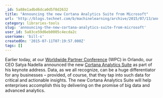 ```yaml
---
_id: 5a88e1adbd6dca0d5f0d2632
title: "Announcing the new Cortana Analytics Suite from Microsoft"
url: 'http://blogs.technet.com/b/machinelearning/archive/2015/07/13/announcing-the-new-cortana-analytics-suite-from-microsoft.aspx'
category: libraries-tools
slug: 'announcing-the-new-cortana-analytics-suite-from-microsoft'
user_id: 5a83ce59d6eb0005c4ecda2c
username: 'bill-s'
createdOn: '2015-07-11T07:19:57.000Z'
tags: []
---
```


Earlier today, at our <a href="https://wpc.microsoft.com/en/us/">Worldwide Partner Conference</a> (WPC) in Orlando, our CEO Satya Nadella announced the new <a href="http://www.microsoft.com/cortanaanalytics">Cortana Analytics Suite</a> as part of his keynote address. Data, as we all recognize, can be a huge differentiator for any businesses – provided, of course, that they tap into such data for critical and actionable insights. The new Cortana Analytics Suite will help enterprises accomplish this by delivering on the promise of big data and advanced analytics.
